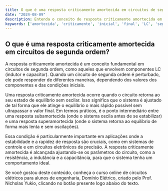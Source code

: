 ```yaml
---
title: O que é uma resposta criticamente amortecida em circuitos de segunda ordem?
date: "2024-08-09"
description: Entenda o conceito de resposta criticamente amortecida em circuitos de segunda ordem.
keywords: ['amortecida', 'criticamente', 'inicial', 'final', 'LC', 'segunda']
---
```


## O que é uma resposta criticamente amortecida em circuitos de segunda ordem?

A resposta criticamente amortecida é um conceito fundamental em circuitos de segunda ordem, como aqueles que envolvem componentes LC (indutor e capacitor). Quando um circuito de segunda ordem é perturbado, ele pode responder de diferentes maneiras, dependendo dos valores dos componentes e das condições iniciais.

Uma resposta criticamente amortecida ocorre quando o circuito retorna ao seu estado de equilíbrio sem oscilar. Isso significa que o sistema é ajustado de tal forma que ele atinge o equilíbrio o mais rápido possível sem ultrapassar o valor final. Em termos práticos, é o ponto intermediário entre uma resposta subamortecida (onde o sistema oscila antes de se estabilizar) e uma resposta superamortecida (onde o sistema retorna ao equilíbrio de forma mais lenta e sem oscilações).

Essa condição é particularmente importante em aplicações onde a estabilidade e a rapidez de resposta são cruciais, como em sistemas de controle e em circuitos eletrônicos de precisão. A resposta criticamente amortecida é alcançada ajustando-se os parâmetros do circuito, como a resistência, a indutância e a capacitância, para que o sistema tenha um comportamento ideal.

Se você gostou deste conteúdo, conheça o curso online de circuitos elétricos para alunos de engenharia, Domínio Elétrico, criado pelo Prof. Nicholas Yukio, clicando no botão presente logo abaixo do texto.